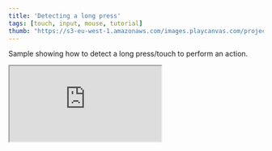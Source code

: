 ```yaml
---
title: 'Detecting a long press'
tags: [touch, input, mouse, tutorial]
thumb: "https://s3-eu-west-1.amazonaws.com/images.playcanvas.com/projects/12/438459/3173EE-image-75.jpg"
---
```


Sample showing how to detect a long press/touch to perform an action.

<div className="iframe-container">
    <iframe src="https://playcanv.as/p/kuSZj1KM/" title="Detecting a long press" allow="camera; microphone; xr-spatial-tracking; fullscreen" allowfullscreen></iframe>
</div>
